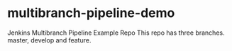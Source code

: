 # multibranch-pipeline-demo
Jenkins Multibranch Pipeline Example Repo
This repo has three branches. master, develop and feature.
